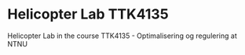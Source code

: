 # Helicopter Lab TTK4135
Helicopter Lab in the course TTK4135 - Optimalisering og regulering at NTNU
